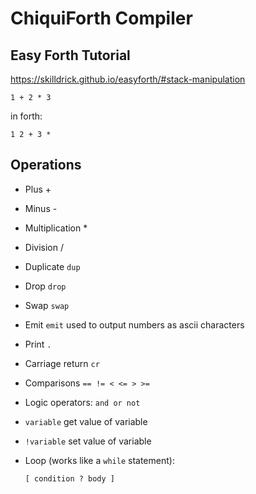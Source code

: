 # ChiquiForth Compiler

## Easy Forth Tutorial

https://skilldrick.github.io/easyforth/#stack-manipulation

    1 + 2 * 3

in forth:

    1 2 + 3 *

## Operations

+ Plus +
+ Minus -
+ Multiplication *
+ Division /
+ Duplicate `dup`
+ Drop `drop`
+ Swap `swap`
+ Emit `emit` used to output numbers as ascii characters
+ Print `.`
+ Carriage return `cr`
+ Comparisons `== != < <= > >=`
+ Logic operators: `and or not`
+ `variable`  get value of variable
+ `!variable` set value of variable
+ Loop (works like a `while` statement):

      [ condition ? body ]
